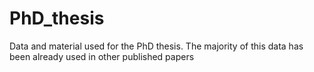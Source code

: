 # PhD_thesis
Data and material used for the PhD thesis. The majority of this data has been already used in other published papers
